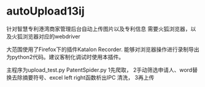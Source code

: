 # autoUpload13ij
针对智慧专利港湾商家管理后台自动上传图片以及专利信息
需要火狐浏览器，以及火狐浏览器对应的webdriver



大范围使用了Firefox下的插件Katalon Recorder. 能够对浏览器操作进行录制导出为python2代码。建议客制化调试时使用本插件。


主程序为upload_test.py  PatentSpider.py
1先爬取，
2手动筛选申请人、word替换去除摘要符号、excel left right函数析出IPC 清洗，
3再上传
